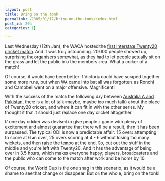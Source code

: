 ```yaml
---
layout: post
title: Bring on the Tonk
permalink: /2005/01/17/bring-on-the-tonk/index.html
post_id: 204
categories: []

---
```


 Last Wednesday (12th Jan), the <span class="caps">WACA</span> hosted the <a href="http://aus.cricinfo.com/db/ARCHIVE/2004-05/AUS_LOCAL/OTHERS/WA_VIC_12JAN2005.html">first interstate Twenty20 cricket match</a>. And it was truly astounding. 20,000 people showed up, surprising the organisers somewhat, as they had to let people actually sit on the grass and let the public into the members area. What a corker of a match!




Of course, it would have been better if Victoria could have scraped together some more runs, but when WA came into bat all was forgotten, as Ronchi and Campbell went on a major offensive. Magnificent!




With the success of the match the following day between <a href="http://aus.cricinfo.com/db/ARCHIVE/2004-05/PAK_IN_AUS/SCORECARDS/PAK_AUS-A_13JAN2005.html">Australia A and Pakistan</a>, there is a lot of talk (maybe, maybe too much talk) about the place of Twenty20 cricket, and where it can fit in with the other series. My thought it that it should just replace one day cricket altogether.




If one day cricket was devised to give people a game with plenty of excitement and almost guarantee that there will be a result, then it has been surpassed. The typical <span class="caps">ODI</span> is now a predictable affair: 15 overs attempting to score at 6 an over, 25 overs scoring at 4 - 6 without losing too many wickets, and then raise the tempo at the end. So, cut out the stuff in the middle and you're left with Twenty20. And it has the advantage of being over in 3.5 hours, which makes everyone happy; players, broadcasters and the public who can come to the match after work and be home by 10.




Of course, the World Cup is the one  snag in this scenario, as it would be a shame to see that change or disappear. But on the whole, bring on the tonk!

